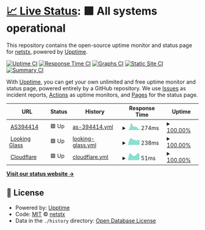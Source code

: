 # [📈 Live Status](https://netstx.github.io/upptime): <!--live status--> **🟩 All systems operational**

This repository contains the open-source uptime monitor and status page for [netstx](https://netstx.github.io/upptime), powered by [Upptime](https://github.com/upptime/upptime).

[![Uptime CI](https://github.com/netstx/upptime/workflows/Uptime%20CI/badge.svg)](https://github.com/netstx/upptime/actions?query=workflow%3A%22Uptime+CI%22)
[![Response Time CI](https://github.com/netstx/upptime/workflows/Response%20Time%20CI/badge.svg)](https://github.com/netstx/upptime/actions?query=workflow%3A%22Response+Time+CI%22)
[![Graphs CI](https://github.com/netstx/upptime/workflows/Graphs%20CI/badge.svg)](https://github.com/netstx/upptime/actions?query=workflow%3A%22Graphs+CI%22)
[![Static Site CI](https://github.com/netstx/upptime/workflows/Static%20Site%20CI/badge.svg)](https://github.com/netstx/upptime/actions?query=workflow%3A%22Static+Site+CI%22)
[![Summary CI](https://github.com/netstx/upptime/workflows/Summary%20CI/badge.svg)](https://github.com/netstx/upptime/actions?query=workflow%3A%22Summary+CI%22)

With [Upptime](https://upptime.js.org), you can get your own unlimited and free uptime monitor and status page, powered entirely by a GitHub repository. We use [Issues](https://github.com/netstx/upptime/issues) as incident reports, [Actions](https://github.com/netstx/upptime/actions) as uptime monitors, and [Pages](https://netstx.github.io/upptime) for the status page.

<!--start: status pages-->
<!-- This summary is generated by Upptime (https://github.com/upptime/upptime) -->
<!-- Do not edit this manually, your changes will be overwritten -->
<!-- prettier-ignore -->
| URL | Status | History | Response Time | Uptime |
| --- | ------ | ------- | ------------- | ------ |
| <img alt="" src="https://favicons.githubusercontent.com/www.as394414.net" height="13"> [AS394414](https://www.as394414.net/) | 🟩 Up | [as-394414.yml](https://github.com/netstx/upptime/commits/HEAD/history/as-394414.yml) | <details><summary><img alt="Response time graph" src="./graphs/as-394414/response-time-week.png" height="20"> 274ms</summary><br><a href="https://netstx.github.io/upptime/history/as-394414"><img alt="Response time 211" src="https://img.shields.io/endpoint?url=https%3A%2F%2Fraw.githubusercontent.com%2Fnetstx%2Fupptime%2FHEAD%2Fapi%2Fas-394414%2Fresponse-time.json"></a><br><a href="https://netstx.github.io/upptime/history/as-394414"><img alt="24-hour response time 413" src="https://img.shields.io/endpoint?url=https%3A%2F%2Fraw.githubusercontent.com%2Fnetstx%2Fupptime%2FHEAD%2Fapi%2Fas-394414%2Fresponse-time-day.json"></a><br><a href="https://netstx.github.io/upptime/history/as-394414"><img alt="7-day response time 274" src="https://img.shields.io/endpoint?url=https%3A%2F%2Fraw.githubusercontent.com%2Fnetstx%2Fupptime%2FHEAD%2Fapi%2Fas-394414%2Fresponse-time-week.json"></a><br><a href="https://netstx.github.io/upptime/history/as-394414"><img alt="30-day response time 211" src="https://img.shields.io/endpoint?url=https%3A%2F%2Fraw.githubusercontent.com%2Fnetstx%2Fupptime%2FHEAD%2Fapi%2Fas-394414%2Fresponse-time-month.json"></a><br><a href="https://netstx.github.io/upptime/history/as-394414"><img alt="1-year response time 211" src="https://img.shields.io/endpoint?url=https%3A%2F%2Fraw.githubusercontent.com%2Fnetstx%2Fupptime%2FHEAD%2Fapi%2Fas-394414%2Fresponse-time-year.json"></a></details> | <details><summary><a href="https://netstx.github.io/upptime/history/as-394414">100.00%</a></summary><a href="https://netstx.github.io/upptime/history/as-394414"><img alt="All-time uptime 100.00%" src="https://img.shields.io/endpoint?url=https%3A%2F%2Fraw.githubusercontent.com%2Fnetstx%2Fupptime%2FHEAD%2Fapi%2Fas-394414%2Fuptime.json"></a><br><a href="https://netstx.github.io/upptime/history/as-394414"><img alt="24-hour uptime 100.00%" src="https://img.shields.io/endpoint?url=https%3A%2F%2Fraw.githubusercontent.com%2Fnetstx%2Fupptime%2FHEAD%2Fapi%2Fas-394414%2Fuptime-day.json"></a><br><a href="https://netstx.github.io/upptime/history/as-394414"><img alt="7-day uptime 100.00%" src="https://img.shields.io/endpoint?url=https%3A%2F%2Fraw.githubusercontent.com%2Fnetstx%2Fupptime%2FHEAD%2Fapi%2Fas-394414%2Fuptime-week.json"></a><br><a href="https://netstx.github.io/upptime/history/as-394414"><img alt="30-day uptime 100.00%" src="https://img.shields.io/endpoint?url=https%3A%2F%2Fraw.githubusercontent.com%2Fnetstx%2Fupptime%2FHEAD%2Fapi%2Fas-394414%2Fuptime-month.json"></a><br><a href="https://netstx.github.io/upptime/history/as-394414"><img alt="1-year uptime 100.00%" src="https://img.shields.io/endpoint?url=https%3A%2F%2Fraw.githubusercontent.com%2Fnetstx%2Fupptime%2FHEAD%2Fapi%2Fas-394414%2Fuptime-year.json"></a></details>
| <img alt="" src="https://favicons.githubusercontent.com/lg.as394414.net" height="13"> [Looking Glass](https://lg.as394414.net/) | 🟩 Up | [looking-glass.yml](https://github.com/netstx/upptime/commits/HEAD/history/looking-glass.yml) | <details><summary><img alt="Response time graph" src="./graphs/looking-glass/response-time-week.png" height="20"> 238ms</summary><br><a href="https://netstx.github.io/upptime/history/looking-glass"><img alt="Response time 262" src="https://img.shields.io/endpoint?url=https%3A%2F%2Fraw.githubusercontent.com%2Fnetstx%2Fupptime%2FHEAD%2Fapi%2Flooking-glass%2Fresponse-time.json"></a><br><a href="https://netstx.github.io/upptime/history/looking-glass"><img alt="24-hour response time 241" src="https://img.shields.io/endpoint?url=https%3A%2F%2Fraw.githubusercontent.com%2Fnetstx%2Fupptime%2FHEAD%2Fapi%2Flooking-glass%2Fresponse-time-day.json"></a><br><a href="https://netstx.github.io/upptime/history/looking-glass"><img alt="7-day response time 238" src="https://img.shields.io/endpoint?url=https%3A%2F%2Fraw.githubusercontent.com%2Fnetstx%2Fupptime%2FHEAD%2Fapi%2Flooking-glass%2Fresponse-time-week.json"></a><br><a href="https://netstx.github.io/upptime/history/looking-glass"><img alt="30-day response time 262" src="https://img.shields.io/endpoint?url=https%3A%2F%2Fraw.githubusercontent.com%2Fnetstx%2Fupptime%2FHEAD%2Fapi%2Flooking-glass%2Fresponse-time-month.json"></a><br><a href="https://netstx.github.io/upptime/history/looking-glass"><img alt="1-year response time 262" src="https://img.shields.io/endpoint?url=https%3A%2F%2Fraw.githubusercontent.com%2Fnetstx%2Fupptime%2FHEAD%2Fapi%2Flooking-glass%2Fresponse-time-year.json"></a></details> | <details><summary><a href="https://netstx.github.io/upptime/history/looking-glass">100.00%</a></summary><a href="https://netstx.github.io/upptime/history/looking-glass"><img alt="All-time uptime 82.13%" src="https://img.shields.io/endpoint?url=https%3A%2F%2Fraw.githubusercontent.com%2Fnetstx%2Fupptime%2FHEAD%2Fapi%2Flooking-glass%2Fuptime.json"></a><br><a href="https://netstx.github.io/upptime/history/looking-glass"><img alt="24-hour uptime 100.00%" src="https://img.shields.io/endpoint?url=https%3A%2F%2Fraw.githubusercontent.com%2Fnetstx%2Fupptime%2FHEAD%2Fapi%2Flooking-glass%2Fuptime-day.json"></a><br><a href="https://netstx.github.io/upptime/history/looking-glass"><img alt="7-day uptime 100.00%" src="https://img.shields.io/endpoint?url=https%3A%2F%2Fraw.githubusercontent.com%2Fnetstx%2Fupptime%2FHEAD%2Fapi%2Flooking-glass%2Fuptime-week.json"></a><br><a href="https://netstx.github.io/upptime/history/looking-glass"><img alt="30-day uptime 82.13%" src="https://img.shields.io/endpoint?url=https%3A%2F%2Fraw.githubusercontent.com%2Fnetstx%2Fupptime%2FHEAD%2Fapi%2Flooking-glass%2Fuptime-month.json"></a><br><a href="https://netstx.github.io/upptime/history/looking-glass"><img alt="1-year uptime 82.13%" src="https://img.shields.io/endpoint?url=https%3A%2F%2Fraw.githubusercontent.com%2Fnetstx%2Fupptime%2FHEAD%2Fapi%2Flooking-glass%2Fuptime-year.json"></a></details>
| <img alt="" src="https://favicons.githubusercontent.com/1.1.1.1" height="13"> [Cloudflare](https://1.1.1.1/) | 🟩 Up | [cloudflare.yml](https://github.com/netstx/upptime/commits/HEAD/history/cloudflare.yml) | <details><summary><img alt="Response time graph" src="./graphs/cloudflare/response-time-week.png" height="20"> 51ms</summary><br><a href="https://netstx.github.io/upptime/history/cloudflare"><img alt="Response time 50" src="https://img.shields.io/endpoint?url=https%3A%2F%2Fraw.githubusercontent.com%2Fnetstx%2Fupptime%2FHEAD%2Fapi%2Fcloudflare%2Fresponse-time.json"></a><br><a href="https://netstx.github.io/upptime/history/cloudflare"><img alt="24-hour response time 53" src="https://img.shields.io/endpoint?url=https%3A%2F%2Fraw.githubusercontent.com%2Fnetstx%2Fupptime%2FHEAD%2Fapi%2Fcloudflare%2Fresponse-time-day.json"></a><br><a href="https://netstx.github.io/upptime/history/cloudflare"><img alt="7-day response time 51" src="https://img.shields.io/endpoint?url=https%3A%2F%2Fraw.githubusercontent.com%2Fnetstx%2Fupptime%2FHEAD%2Fapi%2Fcloudflare%2Fresponse-time-week.json"></a><br><a href="https://netstx.github.io/upptime/history/cloudflare"><img alt="30-day response time 50" src="https://img.shields.io/endpoint?url=https%3A%2F%2Fraw.githubusercontent.com%2Fnetstx%2Fupptime%2FHEAD%2Fapi%2Fcloudflare%2Fresponse-time-month.json"></a><br><a href="https://netstx.github.io/upptime/history/cloudflare"><img alt="1-year response time 50" src="https://img.shields.io/endpoint?url=https%3A%2F%2Fraw.githubusercontent.com%2Fnetstx%2Fupptime%2FHEAD%2Fapi%2Fcloudflare%2Fresponse-time-year.json"></a></details> | <details><summary><a href="https://netstx.github.io/upptime/history/cloudflare">100.00%</a></summary><a href="https://netstx.github.io/upptime/history/cloudflare"><img alt="All-time uptime 100.00%" src="https://img.shields.io/endpoint?url=https%3A%2F%2Fraw.githubusercontent.com%2Fnetstx%2Fupptime%2FHEAD%2Fapi%2Fcloudflare%2Fuptime.json"></a><br><a href="https://netstx.github.io/upptime/history/cloudflare"><img alt="24-hour uptime 100.00%" src="https://img.shields.io/endpoint?url=https%3A%2F%2Fraw.githubusercontent.com%2Fnetstx%2Fupptime%2FHEAD%2Fapi%2Fcloudflare%2Fuptime-day.json"></a><br><a href="https://netstx.github.io/upptime/history/cloudflare"><img alt="7-day uptime 100.00%" src="https://img.shields.io/endpoint?url=https%3A%2F%2Fraw.githubusercontent.com%2Fnetstx%2Fupptime%2FHEAD%2Fapi%2Fcloudflare%2Fuptime-week.json"></a><br><a href="https://netstx.github.io/upptime/history/cloudflare"><img alt="30-day uptime 100.00%" src="https://img.shields.io/endpoint?url=https%3A%2F%2Fraw.githubusercontent.com%2Fnetstx%2Fupptime%2FHEAD%2Fapi%2Fcloudflare%2Fuptime-month.json"></a><br><a href="https://netstx.github.io/upptime/history/cloudflare"><img alt="1-year uptime 100.00%" src="https://img.shields.io/endpoint?url=https%3A%2F%2Fraw.githubusercontent.com%2Fnetstx%2Fupptime%2FHEAD%2Fapi%2Fcloudflare%2Fuptime-year.json"></a></details>

<!--end: status pages-->

[**Visit our status website →**](https://netstx.github.io/upptime)

## 📄 License

- Powered by: [Upptime](https://github.com/upptime/upptime)
- Code: [MIT](./LICENSE) © [netstx](https://netstx.github.io/upptime)
- Data in the `./history` directory: [Open Database License](https://opendatacommons.org/licenses/odbl/1-0/)
